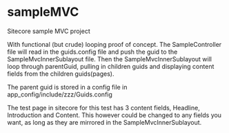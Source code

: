 # sampleMVC
Sitecore sample MVC project


With functional (but crude) looping proof of concept. The SampleController file will read in the guids.config file and push the guid to the SampleMvcInnerSublayout file. Then the SampleMvcInnerSublayout will loop through parentGuid, pulling in children guids and displaying content fields from the children guids(pages).

The parent guid is stored in a config file in app_config/include/zzz/Guids.config


The test page in sitecore for this test has 3 content fields, Headline, Introduction and Content. This however could be changed to any fields you want, as long as they are mirrored in the SampleMvcInnerSublayout. 



